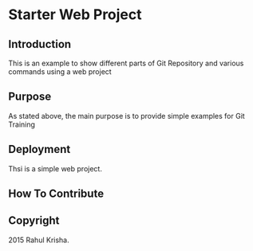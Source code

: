 # Starter Web Project

## Introduction

This is an example to show different parts of Git Repository and various commands using a web project

## Purpose

As stated above, the main purpose is to provide simple examples for Git Training

## Deployment

Thsi is a simple web project.

## How To Contribute

## Copyright

2015 Rahul Krisha.